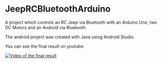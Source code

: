 # JeepRCBluetoothArduino
A project which controls an RC Jeep via Bluetooth with an Arduino Uno, two DC Motors and an Android via Bluetooth.

The android project was created with Java using Android Studio.

You can see the final result on youtube:

[![Video of the final result](https://img.youtube.com/vi/57s6BJGj7tE/0.jpg)](https://www.youtube.com/watch?v=57s6BJGj7tE)

